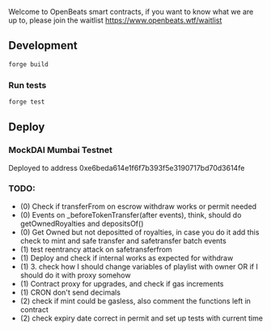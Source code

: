 Welcome to OpenBeats smart contracts, if you want to know what we are up to, please join the waitlist https://www.openbeats.wtf/waitlist
## Development

```sh
forge build
```

### Run tests

```sh
forge test
```

## Deploy

### MockDAI Mumbai Testnet

Deployed to address 0xe6beda614e1f6f7b393f5e3190717bd70d3614fe  

### TODO:

- (0) Check if transferFrom on escrow withdraw works or permit needed
- (0) Events on _beforeTokenTransfer(after events), think, should do getOwnedRoyalties and depositsOf()
- (0) Get Owned but not depositted of royalties, in case you do it add this check to mint and safe transfer and safetransfer batch events
- (1) test reentrancy attack on safetransferfrom
- (1) Deploy and check if internal works as expected for withdraw
- (1) 3. check how I should change variables of playlist with owner OR if I should do it with proxy somehow
- (1) Contract proxy for upgrades, and check if gas increments
- (1) CRON don't send decimals
- (2) check if mint could be gasless, also comment the functions left in contract
- (2) check expiry date correct in permit and set up tests with current time